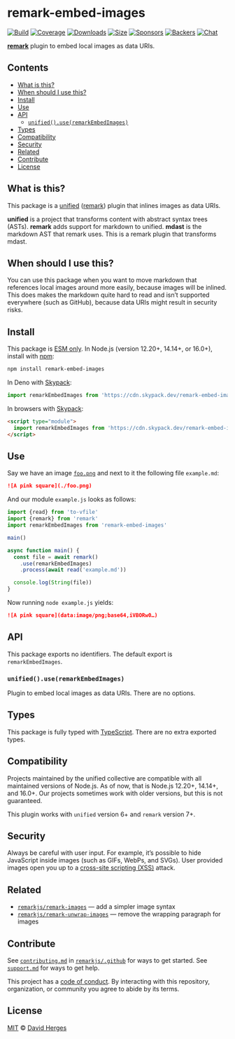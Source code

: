 # remark-embed-images

[![Build][build-badge]][build]
[![Coverage][coverage-badge]][coverage]
[![Downloads][downloads-badge]][downloads]
[![Size][size-badge]][size]
[![Sponsors][sponsors-badge]][collective]
[![Backers][backers-badge]][collective]
[![Chat][chat-badge]][chat]

**[remark][]** plugin to embed local images as data URIs.

## Contents

*   [What is this?](#what-is-this)
*   [When should I use this?](#when-should-i-use-this)
*   [Install](#install)
*   [Use](#use)
*   [API](#api)
    *   [`unified().use(remarkEmbedImages)`](#unifieduseremarkembedimages)
*   [Types](#types)
*   [Compatibility](#compatibility)
*   [Security](#security)
*   [Related](#related)
*   [Contribute](#contribute)
*   [License](#license)

## What is this?

This package is a [unified][] ([remark][]) plugin that inlines images as data
URIs.

**unified** is a project that transforms content with abstract syntax trees
(ASTs).
**remark** adds support for markdown to unified.
**mdast** is the markdown AST that remark uses.
This is a remark plugin that transforms mdast.

## When should I use this?

You can use this package when you want to move markdown that references local
images around more easily, because images will be inlined.
This does makes the markdown quite hard to read and isn’t supported everywhere
(such as GitHub), because data URIs might result in security risks.

## Install

This package is [ESM only](https://gist.github.com/sindresorhus/a39789f98801d908bbc7ff3ecc99d99c).
In Node.js (version 12.20+, 14.14+, or 16.0+), install with [npm][]:

```sh
npm install remark-embed-images
```

In Deno with [Skypack][]:

```js
import remarkEmbedImages from 'https://cdn.skypack.dev/remark-embed-images@3?dts'
```

In browsers with [Skypack][]:

```html
<script type="module">
  import remarkEmbedImages from 'https://cdn.skypack.dev/remark-embed-images@3?min'
</script>
```

## Use

Say we have an image [`foo.png`][foo.png] and next to it the following file
`example.md`:

```markdown
![A pink square](./foo.png)
```

And our module `example.js` looks as follows:

```js
import {read} from 'to-vfile'
import {remark} from 'remark'
import remarkEmbedImages from 'remark-embed-images'

main()

async function main() {
  const file = await remark()
    .use(remarkEmbedImages)
    .process(await read('example.md'))

  console.log(String(file))
}
```

Now running `node example.js` yields:

```markdown
![A pink square](data:image/png;base64,iVBORw0…)
```

## API

This package exports no identifiers.
The default export is `remarkEmbedImages`.

### `unified().use(remarkEmbedImages)`

Plugin to embed local images as data URIs.
There are no options.

## Types

This package is fully typed with [TypeScript][].
There are no extra exported types.

## Compatibility

Projects maintained by the unified collective are compatible with all maintained
versions of Node.js.
As of now, that is Node.js 12.20+, 14.14+, and 16.0+.
Our projects sometimes work with older versions, but this is not guaranteed.

This plugin works with `unified` version 6+ and `remark` version 7+.

## Security

Always be careful with user input.
For example, it’s possible to hide JavaScript inside images (such as GIFs,
WebPs, and SVGs).
User provided images open you up to a [cross-site scripting (XSS)][xss] attack.

## Related

*   [`remarkjs/remark-images`](https://github.com/remarkjs/remark-images)
    — add a simpler image syntax
*   [`remarkjs/remark-unwrap-images`](https://github.com/remarkjs/remark-unwrap-images)
    — remove the wrapping paragraph for images

## Contribute

See [`contributing.md`][contributing] in [`remarkjs/.github`][health] for ways
to get started.
See [`support.md`][support] for ways to get help.

This project has a [code of conduct][coc].
By interacting with this repository, organization, or community you agree to
abide by its terms.

## License

[MIT][license] © [David Herges][author]

<!-- Definitions -->

[build-badge]: https://github.com/remarkjs/remark-embed-images/workflows/main/badge.svg

[build]: https://github.com/remarkjs/remark-embed-images/actions

[coverage-badge]: https://img.shields.io/codecov/c/github/remarkjs/remark-embed-images.svg

[coverage]: https://codecov.io/github/remarkjs/remark-embed-images

[downloads-badge]: https://img.shields.io/npm/dm/remark-embed-images.svg

[downloads]: https://www.npmjs.com/package/remark-embed-images

[size-badge]: https://img.shields.io/bundlephobia/minzip/remark-embed-images.svg

[size]: https://bundlephobia.com/result?p=remark-embed-images

[sponsors-badge]: https://opencollective.com/unified/sponsors/badge.svg

[backers-badge]: https://opencollective.com/unified/backers/badge.svg

[collective]: https://opencollective.com/unified

[chat-badge]: https://img.shields.io/badge/chat-discussions-success.svg

[chat]: https://github.com/remarkjs/remark/discussions

[npm]: https://docs.npmjs.com/cli/install

[skypack]: https://www.skypack.dev

[health]: https://github.com/remarkjs/.github

[contributing]: https://github.com/remarkjs/.github/blob/HEAD/contributing.md

[support]: https://github.com/remarkjs/.github/blob/HEAD/support.md

[coc]: https://github.com/remarkjs/.github/blob/HEAD/code-of-conduct.md

[license]: license

[author]: https://spektrakel.de

[remark]: https://github.com/remarkjs/remark

[foo.png]: test/fixtures/foo.png

[unified]: https://github.com/unifiedjs/unified

[xss]: https://en.wikipedia.org/wiki/Cross-site_scripting

[typescript]: https://www.typescriptlang.org
